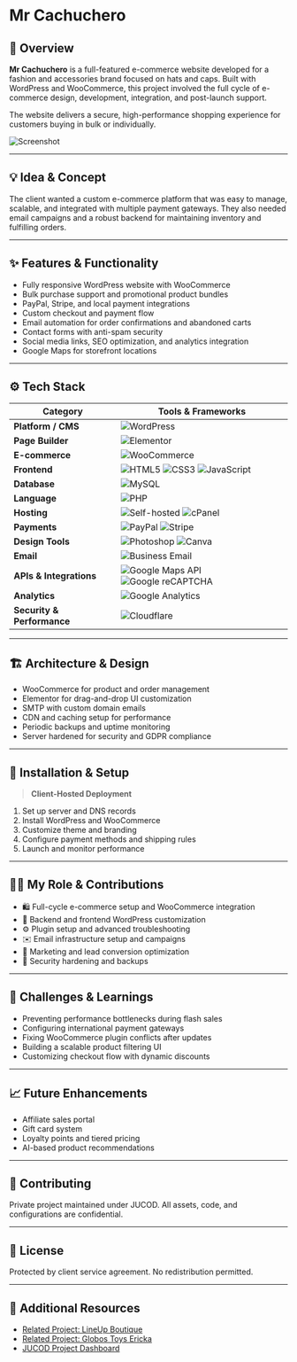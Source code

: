 # **Mr Cachuchero**  

## 🧭 Overview  
**Mr Cachuchero** is a full-featured e-commerce website developed for a fashion and accessories brand focused on hats and caps. Built with WordPress and WooCommerce, this project involved the full cycle of e-commerce design, development, integration, and post-launch support.

The website delivers a secure, high-performance shopping experience for customers buying in bulk or individually.

![Screenshot](./assets/mrcachuchero_screenshot.png)

---

## 💡 Idea & Concept  
The client wanted a custom e-commerce platform that was easy to manage, scalable, and integrated with multiple payment gateways. They also needed email campaigns and a robust backend for maintaining inventory and fulfilling orders.

---

## ✨ Features & Functionality  
- Fully responsive WordPress website with WooCommerce  
- Bulk purchase support and promotional product bundles  
- PayPal, Stripe, and local payment integrations  
- Custom checkout and payment flow  
- Email automation for order confirmations and abandoned carts  
- Contact forms with anti-spam security  
- Social media links, SEO optimization, and analytics integration  
- Google Maps for storefront locations  

---

## ⚙️ Tech Stack  
| **Category**           | **Tools & Frameworks** |
|------------------------|------------------------|
| **Platform / CMS**     | ![WordPress](https://img.shields.io/badge/WordPress-21759B?style=for-the-badge&logo=wordpress&logoColor=white) |
| **Page Builder**       | ![Elementor](https://img.shields.io/badge/Elementor-92003B?style=for-the-badge&logo=elementor&logoColor=white) |
| **E-commerce**         | ![WooCommerce](https://img.shields.io/badge/WooCommerce-96588A?style=for-the-badge&logo=woocommerce&logoColor=white) |
| **Frontend**           | ![HTML5](https://img.shields.io/badge/HTML5-E34F26?style=for-the-badge&logo=html5&logoColor=white) ![CSS3](https://img.shields.io/badge/CSS3-1572B6?style=for-the-badge&logo=css3&logoColor=white) ![JavaScript](https://img.shields.io/badge/JavaScript-F7DF1E?style=for-the-badge&logo=javascript&logoColor=black) |
| **Database** | ![MySQL](https://img.shields.io/badge/MySQL-4479A1?style=for-the-badge&logo=mysql&logoColor=white) |
| **Language**           | ![PHP](https://img.shields.io/badge/PHP-777BB4?style=for-the-badge&logo=php&logoColor=white) |
| **Hosting**            | ![Self-hosted](https://img.shields.io/badge/Self--Hosted-000000?style=for-the-badge&logo=serverfault&logoColor=white) ![cPanel](https://img.shields.io/badge/cPanel-FF6C2C?style=for-the-badge&logo=cpanel&logoColor=white) |
| **Payments**           | ![PayPal](https://img.shields.io/badge/PayPal-00457C?style=for-the-badge&logo=paypal&logoColor=white) ![Stripe](https://img.shields.io/badge/Stripe-635BFF?style=for-the-badge&logo=stripe&logoColor=white) |
| **Design Tools**       | ![Photoshop](https://img.shields.io/badge/Adobe%20Photoshop-31A8FF?style=for-the-badge&logo=adobephotoshop&logoColor=white) ![Canva](https://img.shields.io/badge/Canva-00C4CC?style=for-the-badge&logo=canva&logoColor=white) |
| **Email**              | ![Business Email](https://img.shields.io/badge/Business%20Email-0072C6?style=for-the-badge&logo=microsoftoutlook&logoColor=white) |
| **APIs & Integrations** | ![Google Maps API](https://img.shields.io/badge/Google%20Maps%20API-4285F4?style=for-the-badge&logo=googlemaps&logoColor=white) ![Google reCAPTCHA](https://img.shields.io/badge/Google%20reCAPTCHA-4285F4?style=for-the-badge&logo=google&logoColor=white) |
| **Analytics**          | ![Google Analytics](https://img.shields.io/badge/Analytics-e37400?logo=googleanalytics&logoColor=white&style=for-the-badge) |
| **Security & Performance** | ![Cloudflare](https://img.shields.io/badge/Cloudflare-F38020?logo=cloudflare&logoColor=white&style=for-the-badge) |

---

## 🏗 Architecture & Design  
- WooCommerce for product and order management  
- Elementor for drag-and-drop UI customization  
- SMTP with custom domain emails  
- CDN and caching setup for performance  
- Periodic backups and uptime monitoring  
- Server hardened for security and GDPR compliance  

---

## 🚀 Installation & Setup  
> **Client-Hosted Deployment**  
1. Set up server and DNS records  
2. Install WordPress and WooCommerce  
3. Customize theme and branding  
4. Configure payment methods and shipping rules  
5. Launch and monitor performance  

---

## 🧑‍💻 My Role & Contributions  
- 🛍️ Full-cycle e-commerce setup and WooCommerce integration  
- 🧱 Backend and frontend WordPress customization  
- ⚙️ Plugin setup and advanced troubleshooting  
- ✉️ Email infrastructure setup and campaigns  
- 🧩 Marketing and lead conversion optimization  
- 🔐 Security hardening and backups  

---

## 🧗 Challenges & Learnings  
- Preventing performance bottlenecks during flash sales  
- Configuring international payment gateways  
- Fixing WooCommerce plugin conflicts after updates  
- Building a scalable product filtering UI  
- Customizing checkout flow with dynamic discounts  

---

## 📈 Future Enhancements  
- Affiliate sales portal  
- Gift card system  
- Loyalty points and tiered pricing  
- AI-based product recommendations  

---

## 🤝 Contributing  
Private project maintained under JUCOD. All assets, code, and configurations are confidential.

---

## 🪪 License  
Protected by client service agreement. No redistribution permitted.

---

## 🔗 Additional Resources  
- [Related Project: LineUp Boutique](../LineUpBoutique.md)  
- [Related Project: Globos Toys Ericka](../GlobosToysEricka.md)  
- [JUCOD Project Dashboard](../GitHubDashboard.md)
